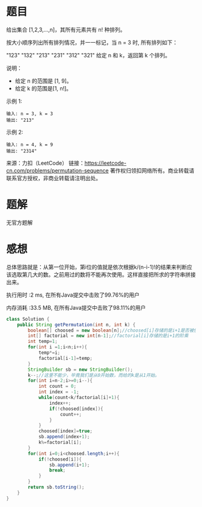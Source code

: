 # 题目

给出集合 [1,2,3,…,n]，其所有元素共有 n! 种排列。

按大小顺序列出所有排列情况，并一一标记，当 n = 3 时, 所有排列如下：

"123"
"132"
"213"
"231"
"312"
"321"
给定 n 和 k，返回第 k 个排列。

说明：

- 给定 n 的范围是 [1, 9]。
- 给定 k 的范围是[1,  n!]。

示例 1:
~~~
输入: n = 3, k = 3
输出: "213"
~~~
示例 2:
~~~
输入: n = 4, k = 9
输出: "2314"
~~~
来源：力扣（LeetCode）
链接：https://leetcode-cn.com/problems/permutation-sequence
著作权归领扣网络所有。商业转载请联系官方授权，非商业转载请注明出处。

# 题解

无官方题解

# 感想

总体思路就是：从第一位开始，第i位的值就是依次根据k/(n-i-1)!的结果来判断应该选取第几大的数。之前用过的数将不能再次使用。这样直接把所求的字符串拼接出来。

执行用时 :2 ms, 在所有Java提交中击败了99.76%的用户

内存消耗 :33.5 MB, 在所有Java提交中击败了98.11%的用户

~~~java
class Solution {
    public String getPermutation(int n, int k) {
        boolean[] choosed = new boolean[n];//choosed[i]存储的是i+1是否被使用
        int[] factorial = new int[n-1];//factorial[i]存储的是i+1的阶乘
        int temp=1;
        for(int i =1;i<n;i++){
            temp*=i;
            factorial[i-1]=temp;
        }
        StringBuilder sb = new StringBuilder();
        k--;//这里不能少，毕竟我们是从0开始数，而给的k是从1开始。
        for(int i=n-2;i>=0;i--){
            int count = 0;
            int index = -1;
            while(count<k/factorial[i]+1){
                index++;
                if(!choosed[index]){
                    count++;
                }
            }
            choosed[index]=true;
            sb.append(index+1);
            k%=factorial[i];
        }
        for(int i=0;i<choosed.length;i++){
            if(!choosed[i]){
                sb.append(i+1);
                break;
            }
        }
        return sb.toString();
    }
}
~~~

